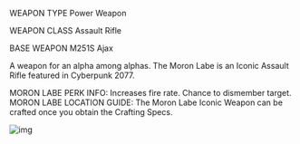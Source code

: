 WEAPON TYPE
Power Weapon

WEAPON CLASS
Assault Rifle

BASE WEAPON
M251S Ajax

A weapon for an alpha among alphas.
The Moron Labe is an Iconic Assault Rifle featured in Cyberpunk 2077.

MORON LABE PERK INFO:
Increases fire rate. Chance to dismember target.
MORON LABE LOCATION GUIDE:
The Moron Labe Iconic Weapon can be crafted once you obtain the Crafting Specs.

![img](https://www.gamesatlas.com/images/jch-optimize/ng/images_cyberpunk2077_weapons_moron-labe.webp)
